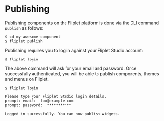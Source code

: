# Publishing

Publishing components on the Fliplet platform is done via the CLI command `publish` as follows:

```
$ cd my-awesome-component
$ fliplet publish
```

Publishing requires you to log in against your Fliplet Studio account:

```
$ fliplet login
```

The above command will ask for your email and password. Once successfully authenticated, you will be able to publish components, themes and menus on Fliplet.

```
$ fliplet login

Please type your Fliplet Studio login details.
prompt: email:  foo@example.com
prompt: password:  ***********

Logged in successfully. You can now publish widgets.
```